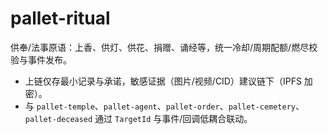 pallet-ritual
=============

供奉/法事原语：上香、供灯、供花、捐赠、诵经等，统一冷却/周期配额/燃尽校验与事件发布。

- 上链仅存最小记录与承诺，敏感证据（图片/视频/CID）建议链下（IPFS 加密）。
- 与 `pallet-temple`、`pallet-agent`、`pallet-order`、`pallet-cemetery`、`pallet-deceased` 通过 `TargetId` 与事件/回调低耦合联动。


